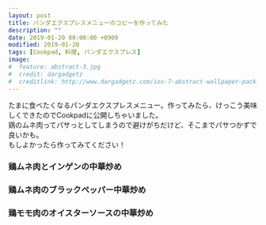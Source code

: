 ```yaml
---
layout: post
title: パンダエクスプレスメニューのコピーを作ってみた
description: ""
date: 2019-01-20 00:00:00 +0900
modified: 2019-01-20
tags: [Cookpad, 料理, パンダエクスプレス]
image:
#  feature: abstract-3.jpg
#  credit: dargadgetz
#  creditlink: http://www.dargadgetz.com/ios-7-abstract-wallpaper-pack-for-iphone-5-and-ipod-touch-retina/
---
```


<div> </div>

たまに食べたくなるパンダエクスプレスメニュー。作ってみたら、けっこう美味しくできたのでCookpadに公開しちゃいました。  
鶏のムネ肉ってパサっとしてしまうので避けがちだけど、そこまでパサつかずで良いかも。  
もしよかったら作ってみてください！

### 鶏ムネ肉とインゲンの中華炒め
<div class="post-image-center">
<script src='https://widgets.cookpad.com/recipes/5461774.js?k=f1117d29&fit_width=1' type='text/javascript'></script>
</div>

### 鶏ムネ肉のブラックペッパー中華炒め
<div class="post-image-center">
<script src='https://widgets.cookpad.com/recipes/5461810.js?k=d819bc4f&fit_width=1' type='text/javascript'></script>
</div>

### 鶏モモ肉のオイスターソースの中華炒め
<div class="post-image-center">
<script src='https://widgets.cookpad.com/recipes/5461081.js?k=87e2cd10&fit_width=1' type='text/javascript'></script>
</div>
